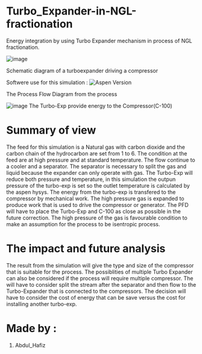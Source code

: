 # Turbo_Expander-in-NGL-fractionation
Energy integration by using Turbo Expander mechanism in process of NGL fractionation.

![image](https://user-images.githubusercontent.com/121662875/230914693-35866208-2730-4e75-8918-6ded640e1758.png)

Schematic diagram of a turboexpander driving a compressor

Softwere use for this simulation :
![Aspen Version](https://img.shields.io/badge/Aspen_Hysys-v12.1-Green)

The Process Flow Diagram from the process

![image](https://user-images.githubusercontent.com/121662875/230912591-333db8fe-2173-4381-89ba-e6fc49226510.png)
The Turbo-Exp provide energy to the Compressor(C-100)

# Summary of view
The feed for this simulation is a Natural gas with carbon dioxide and the carbon chain of the hydrocarbon are set from 1 to 6. The condition at the feed are at high pressure and at standard temperature. The flow continue to a cooler and a separator. The separator is necessary to split the gas and liquid because the expander can only operate with gas. The Turbo-Exp will reduce both pressure and temperature, in this simulation the outpun pressure of the turbo-exp is set so the outlet temperature is calculated by the aspen hysys. The energy from the turbo-exp is transfered to the compressor by mechanical work. The high pressure gas is expanded to produce work that is used to drive the compressor or generator. The PFD will have to place the Turbo-Exp and C-100 as close as possible in the future correction. The high pressure of the gas is favourable condition to make an assumption for the process to be isentropic process.

# The impact and future analysis
The result from the simulation will give the type and size of the compressor that is suitable for the process. The possiblities of multiple Turbo Expander can also be considered if the process will require multiple compressor. The will have to consider split the stream after the separator and then flow to the Turbo-Expander that is connected to the compressors. The decision will have to consider the cost of energy that can be save versus the cost for installing another turbo-exp.

# Made by :
1. Abdul_Hafiz
